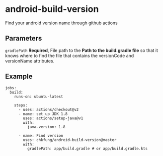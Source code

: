 # android-build-version
Find your android version name through github actions


## Parameters
`gradlePath`
**Required**, File path to the **Path to the build.gradle file** so that it knows where to find the file that contains the versionCode and versionName attributes.


## Example
```
jobs:
  build:
    runs-on: ubuntu-latest

    steps:
      - uses: actions/checkout@v2
      - name: set up JDK 1.8
        uses: actions/setup-java@v1
        with:
          java-version: 1.8
          
      - name: Find version
        uses: chkfung/android-build-version@master
        with:
          gradlePath: app/build.gradle # or app/build.gradle.kts 
```
